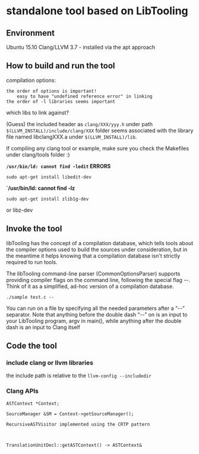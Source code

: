 # standalone tool based on LibTooling

## Environment

Ubuntu 15.10
Clang/LLVM 3.7 - installed via the apt approach

## How to build and run the tool

compilation options:

	the order of options is important!
		easy to have "undefined reference error" in linking
	the order of -l libraries seems important

which libs to link against? 

(Guess) the included header as `clang/XXX/yyy.h` under path `$(LLVM_INSTALL)/include/clang/XXX` folder seems associated with the library file named libclangXXX.a under `$(LLVM_INSTALL)/lib`.

If compiling any clang tool or example, make sure you check the Makefiles under clang/tools folder :)

**`/usr/bin/ld: cannot find -ledit` ERRORS**

	sudo apt-get install libedit-dev

**`/usr/bin/ld: cannot find -lz**

	sudo apt-get install zlib1g-dev

or libz-dev


## Invoke the tool

libTooling has the concept of a compilation database, which tells tools about the compiler options used to build the sources under consideration, but in the meantime it helps knowing that a compilation database isn't strictly required to run tools.

The libTooling command-line parser (CommonOptionsParser) supports providing compiler flags on the command line, following the special flag --. Think of it as a simplified, ad-hoc version of a compilation database.

	./sample test.c --
 
You can run on a file by specifying all the needed parameters after a “--” separator.
Note that anything before the double dash “--” on is an input to your LibTooling program, argv in main(), while anything after the double dash is an input to Clang itself 
 
## Code the tool

### include clang or llvm libraries

the include path is relative to the `llvm-config --includedir`

### Clang APIs

	ASTContext *Context;

	SourceManager &SM = Context->getSourceManager();
	
	RecursiveASTVisitor implemented using the CRTP pattern
	
	
	
	TranslationUnitDecl::getASTContext() -> ASTContext&
	
	
	
	
	
	
	
	
	
	
	
	
	
	
	
	
	
	
	
	
	
	
	
	
	
	

